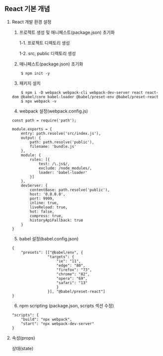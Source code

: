 ## React 기본 개념

1. React 개발 환경 설정

    1. 프로젝트 생성 및 매니페스트(package.json) 초기화

        1-1. 프로젝트 디렉토리 생성

        1-2. src, public 디렉토리 생성

    2. 매니페스트(package.json) 초기화
    ```
        $ npm init -y
    ```
    3. 패키지 설치
    ```
        $ npm i -D webpack webpack-cli webpack-dev-server react react-dom @babel/core babel-loader @babel/preset-env @babel/preset-react
        $ npx webpack -v
    ```
    4. webpack 설정(webpack.config.js)
    ```  
    const path = require('path');

    module.exports = {
        entry: path.resolve('src/index.js'),
        output: {
            path: path.resolve('public'),
            filename: 'bundle.js'
        },
        module: {
            rules: [{
                test: /\.js$/,
                exclude: /node_modules/,
                loader: 'babel-loader'
            }]
        },
        devServer: {
            contentBase: path.resolve('public'),
            host: '0.0.0.0',
            port: 9999,
            inline: true,
            liveReload: true,
            hot: false,
            compress: true,
            historyApiFallback: true
        }
    }
    ```
    5. babel 설정(babel.config.json)
    ```
    {
        "presets": [["@babel/env", {
                    "targets": {
                        "ie": "11",
                        "edge": "80",
                        "firefox": "73",
                        "chrome": "82",
                        "opera": "69",
                        "safari": "13"
                        }
                    }], "@babel/preset-react"]
    }
    ```
    6. npm scripting (package.json, scripts 섹션 수정)
    ```
    "scripts": {
        "build": "npx webpack",
        "start": "npx webpack-dev-server"
    }
    ```
2. 속성(props)

   상태(state)